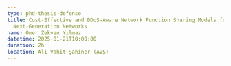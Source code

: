 ```yaml
---
type: phd-thesis-defense
title: Cost-Effective and DDoS-Aware Network Function Sharing Models for
  Next-Generation Networks
name: Ömer Zekvan Yılmaz
datetime: 2025-01-21T10:00:00
duration: 2h
location: Ali Vahit Şahiner (AVŞ)
---
```

